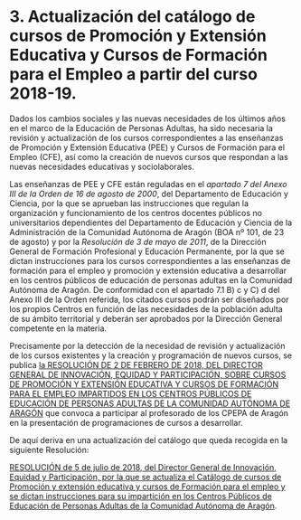 # 3. Actualización del catálogo de cursos de Promoción y Extensión Educativa y Cursos de Formación para el Empleo a partir del curso 2018-19.



Dados los cambios sociales y las nuevas necesidades de los últimos años en el marco de la Educación de Personas Adultas, ha sido necesaria la revisión y actualización de los cursos correspondientes a las enseñanzas de Promoción y Extensión Educativa \(PEE\) y Cursos de Formación para el Empleo \(CFE\), así como la creación de nuevos cursos que respondan a las nuevas necesidades educativas y sociolaborales.

Las enseñanzas de PEE y CFE están reguladas en el _apartado 7 del Anexo III de la Orden de 16 de agosto de 2000_, del Departamento de Educación y Ciencia, por la que se aprueban las instrucciones que regulan la organización y funcionamiento de los centros docentes públicos no universitarios dependientes del Departamento de Educación y Ciencia de la Administración de la Comunidad Autónoma de Aragón \(BOA nº 101, de 23 de agosto\) y por la _Resolución de 3 de mayo de 2011_, de la Dirección General de Formación Profesional y Educación Permanente, por la que se dictan instrucciones para los cursos correspondientes a las enseñanzas de formación para el empleo y promoción y extensión educativa a desarrollar en los centros públicos de educación de personas adultas en la Comunidad Autónoma de Aragón. De conformidad con el apartado 7.1 B\) c y C\) d del Anexo III de la Orden referida, los citados cursos podrán ser diseñados por los propios Centros en función de las necesidades de la población adulta de su ámbito territorial y deberán ser aprobados por la Dirección General competente en la materia.

Precisamente por la detección de la necesidad de revisión y actualización de los cursos existentes y la creación y programación de nuevos cursos, se publica [la RESOLUCIÓN DE 2 DE FEBRERO DE 2018, DEL DIRECTOR GENERAL DE INNOVACIÓN, EQUIDAD Y PARTICIPACIÓN, SOBRE CURSOS DE PROMOCIÓN Y EXTENSIÓN EDUCATIVA Y CURSOS DE FORMACIÓN PARA EL EMPLEO IMPARTIDOS EN LOS CENTROS PÚBLICOS DE EDUCACIÓN DE PERSONAS ADULTAS DE LA COMUNIDAD AUTÓNOMA DE ARAGÓN](http://www.educaragon.org/FILES/RESOLUCION_DE_2_DE_FEBRERO_DE_2018_FIRMADA.pdf) que convoca a participar al profesorado de los CPEPA de Aragón en la presentación de programaciones de cursos a desarrollar.

De aquí deriva en una actualización del catálogo que queda recogida en la siguiente Resolución:

[RESOLUCIÓN de 5 de julio de 2018, del Director General de Innovación, Equidad y Participación, por la que se actualiza el Catálogo de cursos de Promoción y extensión educativa y cursos de Formación para el empleo y se dictan instrucciones para su impartición en los Centros Públicos de Educación de Personas Adultas de la Comunidad Autónoma de Aragón](http://www.educaragon.org/FILES/Resolucion_5_Julio_PEEyCFE_Firmada.pdf).

